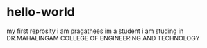 # hello-world
my first reprosity
i am pragathees
im a student 
i am studing in DR.MAHALINGAM COLLEGE OF ENGINEERING AND TECHNOLOGY
